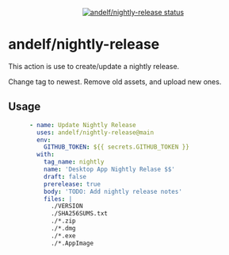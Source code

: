 <p align="center">
  <a href="https://github.com/andelf/nightly-release/actions"><img alt="andelf/nightly-release status" src="https://github.com/andelf/nightly-release/workflows/build-test/badge.svg"></a>
</p>

# andelf/nightly-release

This action is use to create/update a nightly release.

Change tag to newest.
Remove old assets, and upload new ones.

## Usage

```yaml
      - name: Update Nightly Release
        uses: andelf/nightly-release@main
        env:
          GITHUB_TOKEN: ${{ secrets.GITHUB_TOKEN }}
        with:
          tag_name: nightly
          name: 'Desktop App Nightly Relase $$'
          draft: false
          prerelease: true
          body: 'TODO: Add nightly release notes'
          files: |
            ./VERSION
            ./SHA256SUMS.txt
            ./*.zip
            ./*.dmg
            ./*.exe
            ./*.AppImage
```

